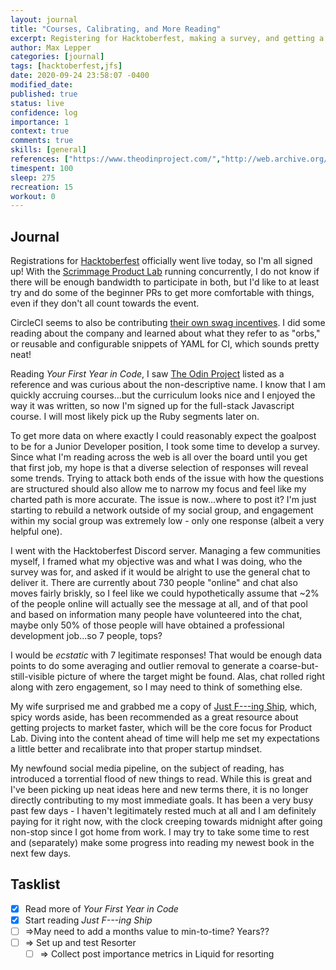 ```yaml
---
layout: journal
title: "Courses, Calibrating, and More Reading"
excerpt: Registering for Hacktoberfest, making a survey, and getting a new book.
author: Max Lepper
categories: [journal]
tags: [hacktoberfest,jfs]
date: 2020-09-24 23:58:07 -0400
modified_date:
published: true
status: live
confidence: log
importance: 1
context: true
comments: true
skills: [general]
references: ["https://www.theodinproject.com/","http://web.archive.org/web/20160925155912/http://www.happybearsoftware.com/how-to-get-a-programmer-job.html","https://hacktoberfest.digitalocean.com/details","https://scrimmage.us/the-product-lab/","https://hacktoberfest.circleci.com/","https://shop.stackingthebricks.com/just-fucking-ship"]
timespent: 100
sleep: 275
recreation: 15
workout: 0
---
```


## Journal

Registrations for [Hacktoberfest]({{page.references[2]}}) officially went live today, so I'm all signed up! With the [Scrimmage Product Lab]({{page.references[3]}}) running concurrently, I do not know if there will be enough bandwidth to participate in both, but I'd like to at least try and do some of the beginner PRs to get more comfortable with things, even if they don't all count towards the event.

CircleCI seems to also be contributing [their own swag incentives]({{page.references[4]}}). I did some reading about the company and learned about what they refer to as "orbs," or reusable and configurable snippets of YAML for CI, which sounds pretty neat!

Reading _Your First Year in Code_, I saw [The Odin Project]({{page.references[0]}}) listed as a reference and was curious about the non-descriptive name. I know that I am quickly accruing courses...but the curriculum looks nice and I enjoyed the way it was written, so now I'm signed up for the full-stack Javascript course. I will most likely pick up the Ruby segments later on.

To get more data on where exactly I could reasonably expect the goalpost to be for a Junior Developer position, I took some time to develop a survey. Since what I'm reading across the web is all over the board until you get that first job, my hope is that a diverse selection of responses will reveal some trends. Trying to attack both ends of the issue with how the questions are structured should also allow me to narrow my focus and feel like my charted path is more accurate. The issue is now...where to post it? I'm just starting to rebuild a network outside of my social group, and engagement within my social group was extremely low - only one response (albeit a very helpful one).

I went with the Hacktoberfest Discord server. Managing a few communities myself, I framed what my objective was and what I was doing, who the survey was for, and asked if it would be alright to use the general chat to deliver it. There are currently about 730 people "online" and chat also moves fairly briskly, so I feel like we could hypothetically assume that ~2% of the people online will actually see the message at all, and of that pool and based on information many people have volunteered into the chat, maybe only 50% of those people will have obtained a professional development job...so 7 people, tops?

I would be _ecstatic_ with 7 legitimate responses! That would be enough data points to do some averaging and outlier removal to generate a coarse-but-still-visible picture of where the target might be found. Alas, chat rolled right along with zero engagement, so I may need to think of something else.

My wife surprised me and grabbed me a copy of [Just F---ing Ship]({{page.references[5]}}), which, spicy words aside, has been recommended as a great resource about getting projects to market faster, which will be the core focus for Product Lab. Diving into the content ahead of time will help me set my expectations a little better and recalibrate into that proper startup mindset.

My newfound social media pipeline, on the subject of reading, has introduced a torrential flood of new things to read. While this is great and I've been picking up neat ideas here and new terms there, it is no longer directly contributing to my most immediate goals. It has been a very busy past few days - I haven't legitimately rested much at all and I am definitely paying for it right now, with the clock creeping towards midnight after going non-stop since I got home from work. I may try to take some time to rest and (separately) make some progress into reading my newest book in the next few days.

## Tasklist

- [x] Read more of _Your First Year in Code_
- [x] Start reading _Just F---ing Ship_
- [ ] <span title="Task to be added to next entry">=></span>May need to add a months value to min-to-time? Years??
- [ ] <span title="Task to be added to next entry">=></span> Set up and test Resorter
  - [ ] <span title="Task to be added to next entry">=></span> Collect post importance metrics in Liquid for resorting